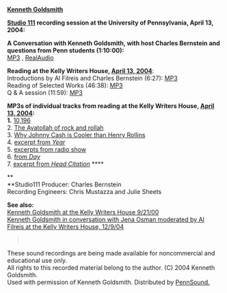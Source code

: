  

**[Kenneth
Goldsmith](http://epc.buffalo.edu/authors/goldsmith)**

  
**[Studio 111](http://writing.upenn.edu/pennsound/x/Close-Listening.php) recording session at the University of
Pennsylvania, April 13,
2004:**

**A Conversation with Kenneth Goldsmith, with host Charles Bernstein and questions
from Penn students (1:10:00):**  
[MP3](http://media.sas.upenn.edu/pennsound/authors/Goldsmith/Studio-111/Goldsmith-Kenneth_Studio111-Q-and-A_UPenn_4-13-04.mp3)
, [RealAudio](http://media.sas.upenn.edu/pennsound/authors/Goldsmith/Studio-111/Goldsmith-Kenneth_Studio111-Q&A_UPenn_4-13-04.rm)

**Reading at the Kelly Writers House, [April
13, 2004](http://www.writing.upenn.edu/~wh/calendar/0404.html#13)**:  
Introductions by Al Filreis and Charles Bernstein (6:27): [MP3](http://media.sas.upenn.edu/pennsound/authors/Goldsmith/Studio-111/Goldsmith-Kenneth_01_Intro-Filreis-&-Bernstein_KWH-UPenn_4-13-04_.mp3)  
Reading of Selected Works (46:38): [MP3](http://media.sas.upenn.edu/pennsound/authors/Goldsmith/Studio-111/Goldsmith-Kenneth_Selected-Readings_UPenn.mp3)  
Q & A session (11:59): [MP3](http://media.sas.upenn.edu/pennsound/authors/Goldsmith/Studio-111/Goldsmith-Kenneth_03__Q&A_KWH-UPenn_4-13-04.mp3)

**MP3s of individual tracks from reading at the Kelly Writers House, [April 13, 2004](http://www.writing.upenn.edu/~wh/calendar/0404.html#13):  
1.** [10,196](http://media.sas.upenn.edu/pennsound/authors/Goldsmith/KWH4-13-04/Goldsmith-Kenneth_01_10916_UPenn_4-13-04.mp3)  
2. [The
Ayatollah of rock and rollah](http://media.sas.upenn.edu/pennsound/authors/Goldsmith/KWH4-13-04/Goldsmith-Kenneth_02_The-Ayatollah-of-rock-and-rollah_UPenn_4-13-04.mp3)  
3. [Why
Johnny Cash is Cooler than Henry Rollins](http://media.sas.upenn.edu/pennsound/authors/Goldsmith/KWH4-13-04/Goldsmith-Kenneth_03_Why-Johnny-Cash-is-Cooler-than-Henry-Rollins_UPenn_4-13-04.mp3)  
4. [excerpt
from *Year*](http://media.sas.upenn.edu/pennsound/authors/Goldsmith/KWH4-13-04/Goldsmith-Kenneth_04_excerpt-from-Year_UPenn_4-13-04.mp3)  
5. [excerpts
from radio show](http://media.sas.upenn.edu/pennsound/authors/Goldsmith/KWH4-13-04/Goldsmith-Kenneth_05_excerpts-from-radio-show_UPenn_4-13-04.mp3)  
6. [from
*Day*](http://media.sas.upenn.edu/pennsound/authors/Goldsmith/KWH4-13-04/Goldsmith-Kenneth_06_from-Day_UPenn_4-13-04.mp3)  
7. [excerpt
from *Head Citation*](http://media.sas.upenn.edu/pennsound/authors/Goldsmith/KWH4-13-04/Goldsmith-Kenneth_07_excerpt-from-Head-Citations_UPenn_4-13-04.mp3) ****

**  
**Studio111 Producer: Charles Bernstein  
Recording Engineers: Chris Mustazza and Julie Sheets

**See also:**  
[Kenneth Goldsmith
at the Kelly Writers House 9/21/00](http://www.writing.upenn.edu/%7Ewh/webcasts/goldsmith.html)  
[Kenneth Goldsmith
in conversation with Jena Osman moderated by Al Filreis at the Kelly Writers House,
12/9/04](http://www.writing.upenn.edu/pennsound/x/Goldsmith-Osman-2004.html)

  

>  

These sound recordings are being made available for noncommercial and educational
use only.  
All rights to this recorded material belong to the author. (C) 2004 Kenneth
Goldsmith.  
Used with permission of Kenneth Goldsmith. Distributed by [PennSound.](../index.html)
